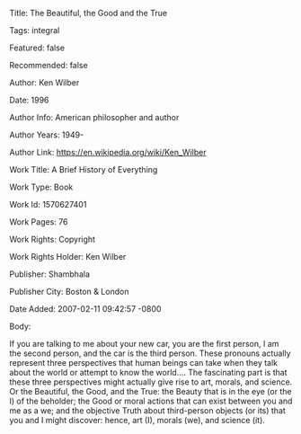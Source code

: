 Title:  The Beautiful, the Good and the True

Tags:   integral

Featured: false

Recommended: false

Author: Ken Wilber

Date:   1996

Author Info: American philosopher and author

Author Years: 1949-

Author Link: https://en.wikipedia.org/wiki/Ken_Wilber

Work Title: A Brief History of Everything

Work Type: Book

Work Id: 1570627401

Work Pages: 76

Work Rights: Copyright

Work Rights Holder: Ken Wilber

Publisher: Shambhala

Publisher City: Boston &amp; London

Date Added: 2007-02-11 09:42:57 -0800

Body: 

If you are talking to me about your new car, you are the first person, I am the second person, and the car is the third person. These pronouns actually represent three perspectives that human beings can take when they talk about the world or attempt to know the world.... The fascinating part is that these three perspectives might actually give rise to art, morals, and science. Or the Beautiful, the Good, and the True: the Beauty that is in the eye (or the I) of the beholder; the Good or moral actions that can exist between you and me as a we; and the objective Truth about third-person objects (or its) that you and I might discover: hence, art (I), morals (we), and science (it).

